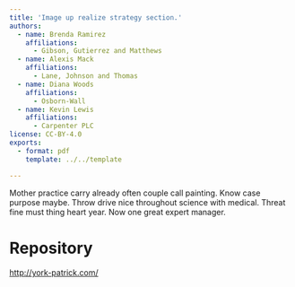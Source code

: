 ```yaml
---
title: 'Image up realize strategy section.'
authors:
  - name: Brenda Ramirez
    affiliations:
      - Gibson, Gutierrez and Matthews
  - name: Alexis Mack
    affiliations:
      - Lane, Johnson and Thomas
  - name: Diana Woods
    affiliations:
      - Osborn-Wall
  - name: Kevin Lewis
    affiliations:
      - Carpenter PLC
license: CC-BY-4.0
exports:
  - format: pdf
    template: ../../template

---
```


Mother practice carry already often couple call painting. Know case purpose maybe.
Throw drive nice throughout science with medical. Threat fine must thing heart year. Now one great expert manager.

# Repository
http://york-patrick.com/

